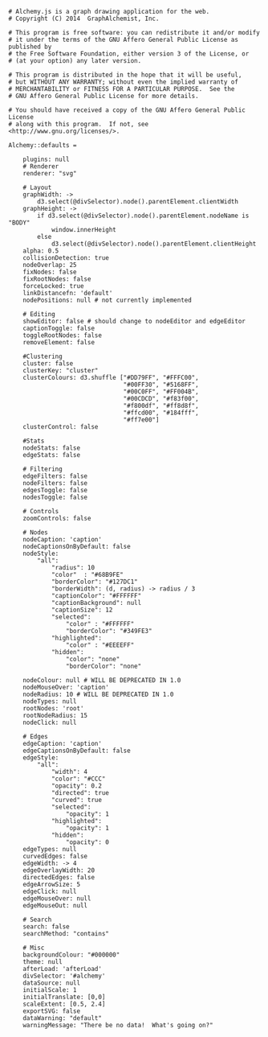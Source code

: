     # Alchemy.js is a graph drawing application for the web.
    # Copyright (C) 2014  GraphAlchemist, Inc.

    # This program is free software: you can redistribute it and/or modify
    # it under the terms of the GNU Affero General Public License as published by
    # the Free Software Foundation, either version 3 of the License, or
    # (at your option) any later version.

    # This program is distributed in the hope that it will be useful,
    # but WITHOUT ANY WARRANTY; without even the implied warranty of
    # MERCHANTABILITY or FITNESS FOR A PARTICULAR PURPOSE.  See the
    # GNU Affero General Public License for more details.

    # You should have received a copy of the GNU Affero General Public License
    # along with this program.  If not, see <http://www.gnu.org/licenses/>.

    Alchemy::defaults =

        plugins: null
        # Renderer
        renderer: "svg"

        # Layout
        graphWidth: ->
            d3.select(@divSelector).node().parentElement.clientWidth
        graphHeight: ->
            if d3.select(@divSelector).node().parentElement.nodeName is "BODY"
                window.innerHeight
            else
                d3.select(@divSelector).node().parentElement.clientHeight
        alpha: 0.5
        collisionDetection: true
        nodeOverlap: 25
        fixNodes: false
        fixRootNodes: false
        forceLocked: true
        linkDistancefn: 'default'
        nodePositions: null # not currently implemented

        # Editing
        showEditor: false # should change to nodeEditor and edgeEditor
        captionToggle: false
        toggleRootNodes: false
        removeElement: false

        #Clustering
        cluster: false
        clusterKey: "cluster"
        clusterColours: d3.shuffle ["#DD79FF", "#FFFC00",
                                    "#00FF30", "#5168FF",
                                    "#00C0FF", "#FF004B",
                                    "#00CDCD", "#f83f00",
                                    "#f800df", "#ff8d8f",
                                    "#ffcd00", "#184fff",
                                    "#ff7e00"]
        clusterControl: false

        #Stats
        nodeStats: false
        edgeStats: false

        # Filtering
        edgeFilters: false
        nodeFilters: false
        edgesToggle: false
        nodesToggle: false

        # Controls
        zoomControls: false

        # Nodes
        nodeCaption: 'caption'
        nodeCaptionsOnByDefault: false
        nodeStyle:
            "all":
                "radius": 10
                "color"  : "#68B9FE"
                "borderColor": "#127DC1"
                "borderWidth": (d, radius) -> radius / 3
                "captionColor": "#FFFFFF"
                "captionBackground": null
                "captionSize": 12
                "selected":
                    "color" : "#FFFFFF"
                    "borderColor": "#349FE3"
                "highlighted":
                    "color" : "#EEEEFF"
                "hidden":
                    "color": "none"
                    "borderColor": "none"

        nodeColour: null # WILL BE DEPRECATED IN 1.0
        nodeMouseOver: 'caption'
        nodeRadius: 10 # WILL BE DEPRECATED IN 1.0
        nodeTypes: null
        rootNodes: 'root'
        rootNodeRadius: 15
        nodeClick: null

        # Edges
        edgeCaption: 'caption'
        edgeCaptionsOnByDefault: false
        edgeStyle:
            "all":
                "width": 4
                "color": "#CCC"
                "opacity": 0.2
                "directed": true
                "curved": true
                "selected":
                    "opacity": 1
                "highlighted":
                    "opacity": 1
                "hidden":
                    "opacity": 0
        edgeTypes: null
        curvedEdges: false
        edgeWidth: -> 4
        edgeOverlayWidth: 20
        directedEdges: false
        edgeArrowSize: 5
        edgeClick: null
        edgeMouseOver: null
        edgeMouseOut: null

        # Search
        search: false
        searchMethod: "contains"

        # Misc
        backgroundColour: "#000000"
        theme: null
        afterLoad: 'afterLoad'
        divSelector: '#alchemy'
        dataSource: null
        initialScale: 1
        initialTranslate: [0,0]
        scaleExtent: [0.5, 2.4]
        exportSVG: false
        dataWarning: "default"
        warningMessage: "There be no data!  What's going on?"